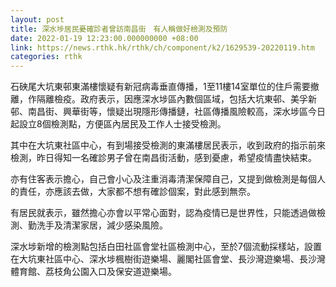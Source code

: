 ```yaml
---
layout: post
title: 深水埗居民憂確診者曾訪南昌街　有人稱做好檢測及預防
date: 2022-01-19 12:23:00.000000000 +08:00
link: https://news.rthk.hk/rthk/ch/component/k2/1629539-20220119.htm
categories: rthk
---
```


石硤尾大坑東邨東滿樓懷疑有新冠病毒垂直傳播，1至11樓14室單位的住戶需要撤離，作隔離檢疫。政府表示，因應深水埗區內數個區域，包括大坑東邨、美孚新邨、南昌街、興華街等，懷疑出現隱形傳播鏈，社區傳播風險較高，深水埗區今日起設立8個檢測點，方便區內居民及工作人士接受檢測。

其中在大坑東社區中心，有到場接受檢測的東滿樓居民表示，收到政府的指示前來檢測，昨日得知一名確診男子曾在南昌街活動，感到憂慮，希望疫情盡快結束。 

亦有住客表示擔心，自己會小心及注重消毒清潔保障自己，又提到做檢測是每個人的責任，亦應該去做，大家都不想有確診個案，對此感到無奈。

有居民就表示，雖然擔心亦會以平常心面對，認為疫情已是世界性，只能透過做檢測、勤洗手及清潔家居，減少感染風險。

深水埗新增的檢測點包括白田社區會堂社區檢測中心，至於7個流動採樣站，設置在大坑東社區中心、深水埗楓樹街遊樂場、麗閣社區會堂、長沙灣遊樂場、長沙灣體育館、荔枝角公園入口及保安道遊樂場。
